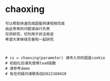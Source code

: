 # chaoxing
    可以帮助快速完成超星网课视频完成
    由此带来的问题请自行负责
    仅供研究，切勿用于非法用途
    希望大家继续完善和一起研究



    # cx = chaoxing(parameter) 请传入你的超星cookie
    # 初始化后请先使用load函数
    # 请参考demo
    # 有任何疑问请联系QQ2622160410
